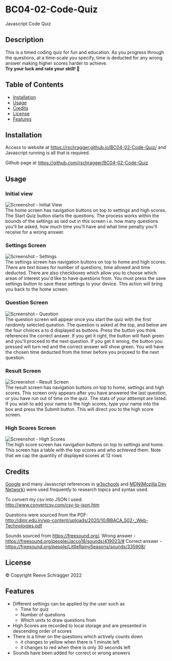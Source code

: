 # BC04-02-Code-Quiz
Javascript Code Quiz

## Description

This is a timed coding quiz for fun and education. 
As you progress through the questions, at a time-scale you specify, time is deducted for any wrong answer making higher scores harder to achieve.<br><b>Try your luck and rate your skill! 🤞</b>

## Table of Contents

- [Installation](#installation)
- [Usage](#usage)
- [Credits](#credits)
- [License](#license)
- [Features](#features)

## Installation

Access to website at https://rschragger.github.io/BC04-02-Code-Quiz/ and Javascript running is all that is required.

Github page at https://github.com/rschragger/BC04-02-Code-Quiz

## Usage

### Initial view
![Screenshot - Initial View](./assets/images/Home.png)<br>
The home screen has navigation buttons on top to settings and high scores. 
The Start Quiz button starts the questions. The process works within the bounds of the settings as laid out in this screen i.e. how many questions you'll be asked, how much time you'll have and what time penalty you'll receive for a wrong answer.

### Settings Screen
![Screenshot - Settings](./assets/images/Settings.png)<br>
The settings screen has navigation buttons on top to home and high scores. 
There are text boxes for number of questions, time allowed and time deducted.
There are also checkboxes which allow you to choose which areas of interest you'd like to have questions from.
You must press the save settings button to save these settings to your device. This action will bring you back to the home screen.

### Question Screen
![Screenshot - Question](./assets/images/Question.png)<br>
The question screen will appear once you start the quiz with the first randomly selected question. The question is asked at the top, and below are the four choices a to d displayed as buttons. Press the button you think references the correct answer.
If you get it right, the button will flash green and you'll proceed to the next question.
If you get it wrong, the button you pressed will turn red and the correct answer will show green. You will have the chosen time deducted from the timer before you proceed to the next question.

### Result Screen
![Screenshot - Result Screen](./assets/images/Result.png)<br>
The result screen has navigation buttons on top to home, settings and high scores.
This screen only appears after you have answered the last question, or you have run out of time on the quiz. 
The stats of your atttempt are listed.
If you wish to add your name to the high scores, type your name into the box and press the Submit button. This will direct you to the high score screen.

### High Scores Screen
![Screenshot - High Scores](./assets/images/High%20Scores.png)<br>
The high score screen has navigation buttons on top to settings and home. 
This screen has a table with the top scores and who achieved them.
Note that we cap the quantity of displayed scores at 12 rows

## Credits

[Google](google.com) and many Javascript references in [w3schools](https://www.w3schools.com) and [MDN(Mozilla Dev Network)](https://developer.mozilla.org/en-US/) were used frequently to research topics and syntax used.

To convert my csv into JSON I used:<br>
http://www.convertcsv.com/csv-to-json.htm

Questions were sourced from the PDF:<br>
http://dimr.edu.in/wp-content/uploads/2020/10/BBACA_502-_Web-Technologies.pdf

Sounds sourced from https://freesound.org/.
Wrong answer - https://freesound.org/people/Jacco18/sounds/419023/#
Correct answer - https://freesound.org/people/LittleRainySeasons/sounds/335908/


## License

© Copyright Reeve Schragger 2022

## Features
- Different settings can be applied by the user such as
    - Time for quiz
    - Number of questions
    - Which units to draw questions from
- High Scores are recorded to local storage and are presented in descending order of scores
- There is a timer on the questions which actively counts down
    - it changes to yellow when there is 1 minute left
    - it changes to red when there is only 30 seconds left
- Sounds have been added for correct or wrong answers